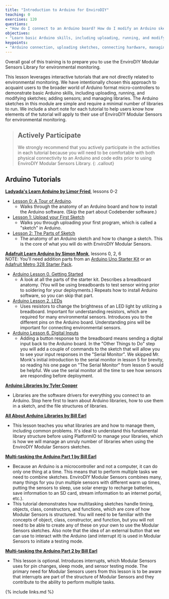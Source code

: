 ```yaml
---
title: "Introduction to Arduino for EnviroDIY"
teaching: 0
exercises: 120
questions:
- "How do I connect to an Arduino board? How do I modify an Arduino sketch? How do I connect sensors?"
objectives:
- "Learn basic Arduino skills, including uploading, running, and modifying sketches; adding sensors; and managing libraries."
keypoints:
- "Arduino connection, uploading sketches, connecting hardware, managing libraries, and multi-tasking."
---
```

Overall goal of this training is to prepare you to use the EnviroDIY Modular Sensors Library for environmental monitoring.

This lesson leverages interactive tutorials that are not directly related to environmental monitoring. We have intentionally chosen this approach to acquaint users to the broader world of Arduino format micro-controllers to demonstrate basic Arduino skills, including uploading, running, and modifying sketches; adding sensors; and managing libraries. The Arduino sketches in this module are simple and require a minimal number of libraries to run. We include a short note for each tutorial to help users know how elements of the tutorial will apply to their use of EnviroDIY Modular Sensors for environmental monitoring.

> ## Actively Participate
> We strongly recommend that you actively participate in the activities in each tutorial because you will need to be comfortable with both physical connectivity to an Arduino and code edits prior to using EnviroDIY Modular Sensors Library.
{: .callout}


## Arduino Tutorials

**[Ladyada's Learn Arduino by Limor Fried](https://learn.adafruit.com/series/ladyadas-learn-arduino)**, lessons 0-2

- [Lesson 0: A Tour of Arduino](https://learn.adafruit.com/ladyadas-learn-arduino-lesson-number-0).
  - Walks through the anatomy of an Arduino board and how to install the Arduino software. (Skip the part about Codebender software.)
- [Lesson 1: Upload your First Sketch](https://learn.adafruit.com/ladyadas-learn-arduino-lesson-number-1)
  - Walks you through uploading your first program, which is called a "sketch" in Arduino.
- [Lesson 2: The Parts of Sketch](https://learn.adafruit.com/ladyadas-learn-arduino-lesson-number-2)
  - The anatomy of an Arduino sketch and how to change a sketch. This is the core of what you will do with EnviroDIY Modular Sensors.


**[Adafruit Learn Arduino by Simon Monk](https://learn.adafruit.com/series/learn-arduino)**, lessons 0, 2, 6  
NOTE: You'll need addition parts from an [Arduino Uno Starter Kit](https://www.amazon.com/gp/product/B00BT0NDB8) or an [Adafruit Metro 328 Starter Pack](https://www.adafruit.com/product/3345).

- [Arduino Lesson 0. Getting Started](https://learn.adafruit.com/lesson-0-getting-started)
  - A look at all the parts of the starter kit. Describes a breadboard anatomy. (You will be using breadboards to test sensor wiring prior to soldering for your deployments.) Repeats how to install Arduino software, so you can skip that part.
- [Arduino Lesson 2. LEDs](https://learn.adafruit.com/adafruit-arduino-lesson-2-leds)
  - Uses resistors to change the brightness of an LED light by utilizing a breadboard. Important for understanding resistors, which are required for many environmental sensors. Introduces you to the different pins on the Arduino board. Understanding pins will be important for connecting environmental sensors.
- [Arduino Lesson 6. Digital Inputs](https://learn.adafruit.com/adafruit-arduino-lesson-6-digital-inputs)
  - Adding a button response to the breadboard means sending a digital input back to the Arduino board. In the "Other Things to Do" step you will add a couple of commands to the sketch that will allow you to see your input responses in the "Serial Monitor". We skipped Mr. Monk's initial introduction to the serial monitor in lesson 5 for brevity, so reading his one page on "The Serial Monitor" from lesson 5 would be helpful. We use the serial monitor all the time to see how sensors are responding before deployment.

**[Arduino Libraries by Tyler Cooper](https://learn.adafruit.com/arduino-tips-tricks-and-techniques/arduino-libraries)**
- Libraries are the software drivers for everything you connect to an Arduino. Stop here first to learn about Arduino libraries, how to use them in a sketch, and the file structures of libraries.

**[All About Arduino Libraries by Bill Earl](https://learn.adafruit.com/adafruit-all-about-arduino-libraries-install-use)**

- This lesson teaches you what libraries are and how to manage them, including common problems. It's ideal to understand this fundamental library structure before using PlatformIO to manage your libraries, which is how we will manage an unruly number of libraries when using the EnviroDIY Modular Sensors sketches.

**[Multi-tasking the Arduino Part 1 by Bill Earl](https://learn.adafruit.com/multi-tasking-the-arduino-part-1)**
- Because an Arduino is a microcontroller and not a computer, it can do only one thing at a time. This means that to perform multiple tasks we need to combine sketches. EnviroDIY Modular Sensors combines many, many things for you (run multiple sensors with different warm up times, putting the sensors to sleep, use solar energy to recharge batteries, save information to an SD card, stream information to an internet portal, etc.).
- This tutorial demonstrates how multitasking sketches handle timing, objects, class, constructors, and functions, which are core of how Modular Sensors is structured. You will need to be familiar with the concepts of object, class, constructor, and function, but you will not need to be able to create any of these on your own to use the Modular Sensors sketches. Also note that the idea of an external button that we can use to interact with the Arduino (and interrupt it) is used in Modular Sensors to initiate a testing mode.

**[Multi-tasking the Arduino Part 2 by Bill Earl](https://learn.adafruit.com/multi-tasking-the-arduino-part-2)**
- This lesson is optional. Introduces interrupts, which Modular Sensors uses for pin changes, sleep mode, and sensor testing mode. The primary need for Modular Sensors users from this lesson is to be aware that interrupts are part of the structure of Modular Sensors and they contribute to the ability to perform multiple tasks.


{% include links.md %}
